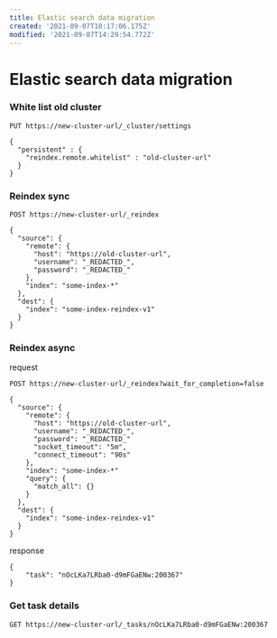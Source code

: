 ```yaml
---
title: Elastic search data migration
created: '2021-09-07T10:17:06.175Z'
modified: '2021-09-07T14:29:54.772Z'
---
```


# Elastic search data migration

### White list old cluster

`PUT https://new-cluster-url/_cluster/settings`

```
{
  "persistent" : {
    "reindex.remote.whitelist" : "old-cluster-url"
  }
}
```

### Reindex sync

`POST https://new-cluster-url/_reindex`

```
{
  "source": {
    "remote": {
      "host": "https://old-cluster-url",
      "username": "_REDACTED_",
      "password": "_REDACTED_"
    },
    "index": "some-index-*"
  },
  "dest": {
    "index": "some-index-reindex-v1"
  }
}
```

### Reindex async

request 

`POST https://new-cluster-url/_reindex?wait_for_completion=false`

```
{
  "source": {
    "remote": {
      "host": "https://old-cluster-url",
      "username": "_REDACTED_",
      "password": "_REDACTED_"
      "socket_timeout": "5m",
      "connect_timeout": "90s"
    },
    "index": "some-index-*"
    "query": {
      "match_all": {}
    }
  },
  "dest": {
    "index": "some-index-reindex-v1"
  }
}
```

response

```
{
    "task": "nOcLKa7LRba0-d9mFGaENw:200367"
}
```

### Get task details

`GET https://new-cluster-url/_tasks/nOcLKa7LRba0-d9mFGaENw:200367`



